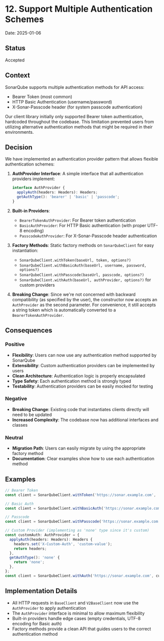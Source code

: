 # 12. Support Multiple Authentication Schemes

Date: 2025-01-06

## Status

Accepted

## Context

SonarQube supports multiple authentication methods for API access:

- Bearer Token (most common)
- HTTP Basic Authentication (username/password)
- X-Sonar-Passcode header (for system passcode authentication)

Our client library initially only supported Bearer token authentication, hardcoded throughout the codebase. This
limitation prevented users from utilizing alternative authentication methods that might be required in their
environments.

## Decision

We have implemented an authentication provider pattern that allows flexible authentication schemes:

1. **AuthProvider Interface**: A simple interface that all authentication providers implement:

   ```typescript
   interface AuthProvider {
     applyAuth(headers: Headers): Headers;
     getAuthType(): 'bearer' | 'basic' | 'passcode';
   }
   ```

2. **Built-in Providers**:
   - `BearerTokenAuthProvider`: For Bearer token authentication
   - `BasicAuthProvider`: For HTTP Basic authentication (with proper UTF-8 encoding)
   - `PasscodeAuthProvider`: For X-Sonar-Passcode header authentication

3. **Factory Methods**: Static factory methods on `SonarQubeClient` for easy instantiation:
   - `SonarQubeClient.withToken(baseUrl, token, options?)`
   - `SonarQubeClient.withBasicAuth(baseUrl, username, password, options?)`
   - `SonarQubeClient.withPasscode(baseUrl, passcode, options?)`
   - `SonarQubeClient.withAuth(baseUrl, authProvider, options?)` for custom providers

4. **Breaking Change**: Since we're not concerned with backward compatibility (as specified by the user), the
   constructor now accepts an `AuthProvider` as the second parameter. For convenience, it still accepts a string
   token which is automatically converted to a `BearerTokenAuthProvider`.

## Consequences

### Positive

- **Flexibility**: Users can now use any authentication method supported by SonarQube
- **Extensibility**: Custom authentication providers can be implemented by users
- **Clean Architecture**: Authentication logic is properly encapsulated
- **Type Safety**: Each authentication method is strongly typed
- **Testability**: Authentication providers can be easily mocked for testing

### Negative

- **Breaking Change**: Existing code that instantiates clients directly will need to be updated
- **Increased Complexity**: The codebase now has additional interfaces and classes

### Neutral

- **Migration Path**: Users can easily migrate by using the appropriate factory method
- **Documentation**: Clear examples show how to use each authentication method

## Examples

```typescript
// Bearer Token
const client = SonarQubeClient.withToken('https://sonar.example.com', 'my-token');

// Basic Auth
const client = SonarQubeClient.withBasicAuth('https://sonar.example.com', 'admin', 'password');

// Passcode
const client = SonarQubeClient.withPasscode('https://sonar.example.com', 'system-passcode');

// Custom Provider (implementing as 'none' type since it's custom)
const customAuth: AuthProvider = {
  applyAuth(headers: Headers): Headers {
    headers.set('X-Custom-Auth', 'custom-value');
    return headers;
  },
  getAuthType(): 'none' {
    return 'none';
  },
};
const client = SonarQubeClient.withAuth('https://sonar.example.com', customAuth);
```

## Implementation Details

- All HTTP requests in `BaseClient` and `V2BaseClient` now use the `AuthProvider` to apply authentication
- The `AuthProvider` interface is minimal to allow maximum flexibility
- Built-in providers handle edge cases (empty credentials, UTF-8 encoding for Basic auth)
- Factory methods provide a clean API that guides users to the correct authentication method
